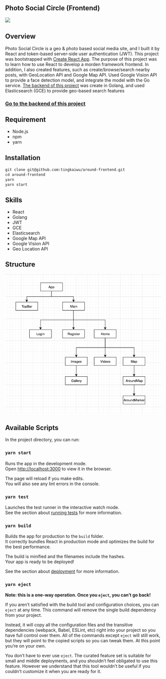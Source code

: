 ## Photo Social Circle (Frontend)

<p>
  <img src="https://github.com/tingkaiwu/tingkaiwu/blob/master/around2.gif">
</p>

## Overview

Photo Social Circle is a geo & photo based social media site, and I built it by React and token-based server-side user authentication (JWT). This project was bootstrapped with [Create React App](https://github.com/facebook/create-react-app). The purpose of this project was to learn how to use React to develop a morden framework frontend. In addition, I also created features, such as create/browse/search nearby posts, with GeoLocation API and Google Map API. Used Google Vision API to provide a face detection model, and integrate the model with the Go service. [The backend of this project](https://github.com/tingkaiwu/around-backend) was create in Golang, and used Elasticsearch (GCE) to provide geo-based search features

### [Go to the backend of this project](https://github.com/tingkaiwu/around-backend)
	
## Requirement

- Node.js
- npm
- yarn

## Installation

```
git clone git@github.com:tingkaiwu/around-frontend.git
cd around-frontend
yarn
yarn start
```

## Skills

- React
- Golang
- JWT
- GCE
- Elasticsearch
- Google Map API
- Google Vision API
- Geo Location API 

## Structure

<p>
  <img src="https://github.com/tingkaiwu/tingkaiwu/blob/master/around.png">
</p>

## Available Scripts

In the project directory, you can run:

### `yarn start`

Runs the app in the development mode.<br />
Open [http://localhost:3000](http://localhost:3000) to view it in the browser.

The page will reload if you make edits.<br />
You will also see any lint errors in the console.

### `yarn test`

Launches the test runner in the interactive watch mode.<br />
See the section about [running tests](https://facebook.github.io/create-react-app/docs/running-tests) for more information.

### `yarn build`

Builds the app for production to the `build` folder.<br />
It correctly bundles React in production mode and optimizes the build for the best performance.

The build is minified and the filenames include the hashes.<br />
Your app is ready to be deployed!

See the section about [deployment](https://facebook.github.io/create-react-app/docs/deployment) for more information.

### `yarn eject`

**Note: this is a one-way operation. Once you `eject`, you can’t go back!**

If you aren’t satisfied with the build tool and configuration choices, you can `eject` at any time. This command will remove the single build dependency from your project.

Instead, it will copy all the configuration files and the transitive dependencies (webpack, Babel, ESLint, etc) right into your project so you have full control over them. All of the commands except `eject` will still work, but they will point to the copied scripts so you can tweak them. At this point you’re on your own.

You don’t have to ever use `eject`. The curated feature set is suitable for small and middle deployments, and you shouldn’t feel obligated to use this feature. However we understand that this tool wouldn’t be useful if you couldn’t customize it when you are ready for it.
